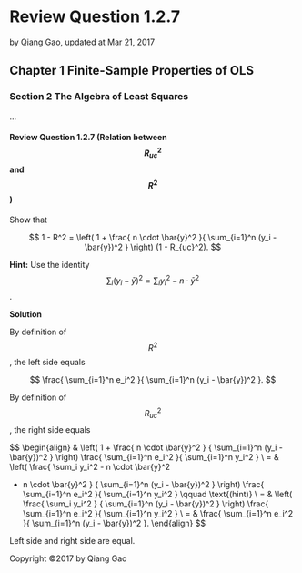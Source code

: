 # Review Question 1.2.7

by Qiang Gao, updated at Mar 21, 2017

## Chapter 1 Finite-Sample Properties of OLS

### Section 2 The Algebra of Least Squares

...

#### Review Question 1.2.7 \(Relation between $$R_{uc}^2$$ and $$R^2$$\)

Show that

$$
1 - R^2 = \left( 1 + \frac{ n \cdot \bar{y}^2 }{ \sum_{i=1}^n (y_i - \bar{y})^2 } \right)
(1 - R_{uc}^2).
$$

**Hint:** Use the identity $$\sum_i (y_i - \bar{y})^2 = \sum_i y_i^2 - n \cdot \bar{y}^2$$.

**Solution**

By definition of $$R^2$$, the left side equals

$$
\frac{ \sum_{i=1}^n e_i^2 }{ \sum_{i=1}^n (y_i - \bar{y})^2 }.
$$

By definition of $$R_{uc}^2$$, the right side equals

$$
\begin{align}
  & \left( 1 + \frac{ n \cdot \bar{y}^2 }
  { \sum_{i=1}^n (y_i - \bar{y})^2 } \right)
  \frac{ \sum_{i=1}^n e_i^2 }{ \sum_{i=1}^n y_i^2 }
  \\
  = &
  \left( \frac{ \sum_i y_i^2 - n \cdot \bar{y}^2 
  + n \cdot \bar{y}^2 }
  { \sum_{i=1}^n (y_i - \bar{y})^2 } \right)
  \frac{ \sum_{i=1}^n e_i^2 }{ \sum_{i=1}^n y_i^2 }
  \qquad
  \text{(hint)}
  \\
  = &
  \left( \frac{ \sum_i y_i^2  }
  { \sum_{i=1}^n (y_i - \bar{y})^2 } \right)
  \frac{ \sum_{i=1}^n e_i^2 }{ \sum_{i=1}^n y_i^2 }
  \\
  = &
  \frac{ \sum_{i=1}^n e_i^2 }{ \sum_{i=1}^n 
  (y_i - \bar{y})^2 }.
\end{align}
$$

Left side and right side are equal.

Copyright ©2017 by Qiang Gao

